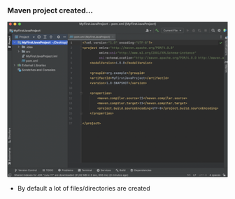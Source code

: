 ### Maven project created...

![create new project](../../img/0005step02.png)

* By default a lot of files/directories are created